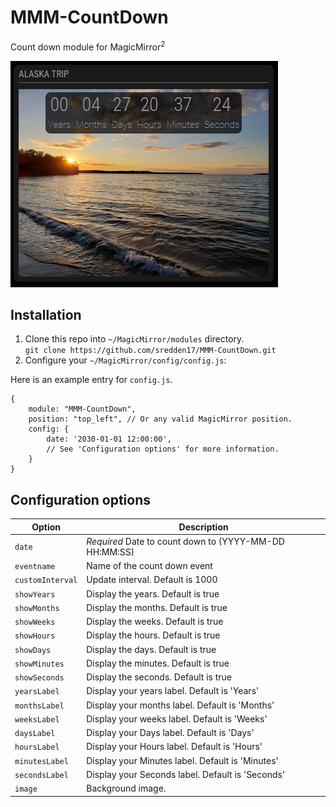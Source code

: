 # MMM-CountDown

Count down module for MagicMirror<sup>2</sup>

![Screenshot](https://github.com/sredden17/MMM-CountDown/blob/main/screenshots/screenshot01.png?raw=true)


## Installation

1. Clone this repo into `~/MagicMirror/modules` directory.<br>
  `git clone https://github.com/sredden17/MMM-CountDown.git`
2. Configure your `~/MagicMirror/config/config.js`:

Here is an example entry for `config.js`.

```
{
    module: "MMM-CountDown",
    position: "top_left", // Or any valid MagicMirror position.
    config: {
    	date: '2030-01-01 12:00:00',
        // See 'Configuration options' for more information.
    }
}
```

## Configuration options

| Option           | Description                                                |
| ---------------- | -----------------------------------------------------------|
| `date`           | *Required* Date to count down to (YYYY-MM-DD HH:MM:SS)     |
| `eventname`      | Name of the count down event                               |
| `customInterval` | Update interval. Default is 1000 													|
| `showYears`      | Display the years. Default is true                         |
| `showMonths`     | Display the months. Default is true                        |
| `showWeeks`      | Display the weeks. Default is true                         |
| `showHours`      | Display the hours. Default is true                         |
| `showDays`       | Display the days. Default is true                          |
| `showMinutes`    | Display the minutes. Default is true                       |
| `showSeconds`    | Display the seconds. Default is true                       |
| `yearsLabel`     | Display your years label. Default is 'Years'               |
| `monthsLabel`    | Display your months label. Default is 'Months'             |
| `weeksLabel`     | Display your weeks label. Default is 'Weeks'               |
| `daysLabel`      | Display your Days label. Default is 'Days'                 |
| `hoursLabel`     | Display your Hours label. Default is 'Hours'               |
| `minutesLabel`   | Display your Minutes label. Default is 'Minutes'           |
| `secondsLabel`   | Display your Seconds label. Default is 'Seconds'           |
| `image`          | Background image. 																					|

